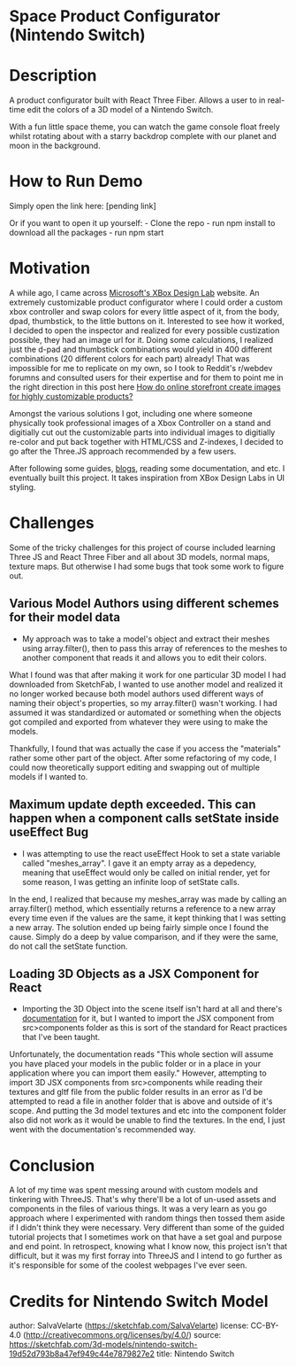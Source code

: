 # Space Product Configurator (Nintendo Switch)

# Description

A product configurator built with React Three Fiber. Allows a user to in real-time edit the colors of a 3D model of a Nintendo Switch.

With a fun little space theme, you can watch the game console float freely whilst rotating about with a starry backdrop complete with our planet and moon in the background.

# How to Run Demo

Simply open the link here: [pending link]

Or if you want to open it up yourself: - Clone the repo - run npm install to download all the packages - run npm start

# Motivation

A while ago, I came across [Microsoft's XBox Design Lab](https://www.microsoft.com/store/configure/xbox-design-lab/900WZDF9XJVG) website. An extremely customizable product configurator where I could order a custom xbox controller and swap colors for every little aspect of it, from the body, dpad, thumbstick, to the little buttons on it. Interested to see how it worked, I decided to open the inspector and realized for every possible custization possible, they had an image url for it. Doing some calculations, I realized just the d-pad and thumbstick combinations would yield in 400 different combinations (20 different colors for each part) already! That was impossible for me to replicate on my own, so I took to Reddit's r/webdev forumns and consulted users for their expertise and for them to point me in the right direction in this post here [How do online storefront create images for highly customizable products?](https://www.reddit.com/r/webdev/comments/onlxuo/how_do_online_storefront_create_images_for_highly/)

Amongst the various solutions I got, including one where someone physically took professional images of a Xbox Controller on a stand and digitially cut out the customizable parts into individual images to digitially re-color and put back together with HTML/CSS and Z-indexes, I decided to go after the Three.JS approach recommended by a few users.

After following some guides, [blogs](https://official-osorina.medium.com/creating-a-3d-configurator-with-nuxt-and-three-js-part-1-6d40da0209e0), reading some documentation, and etc. I eventually built this project. It takes inspiration from XBox Design Labs in UI styling.

# Challenges

Some of the tricky challenges for this project of course included learning Three JS and React Three Fiber and all about 3D models, normal maps, texture maps. But otherwise I had some bugs that took some work to figure out.

## Various Model Authors using different schemes for their model data

- My approach was to take a model's object and extract their meshes using array.filter(), then to pass this array of references to the meshes to another component that reads it and allows you to edit their colors.

What I found was that after making it work for one particular 3D model I had downloaded from SketchFab, I wanted to use another model and realized it no longer worked because both model authors used different ways of naming their object's properties, so my array.filter() wasn't working. I had assumed it was standardized or automated or something when the objects got compiled and exported from whatever they were using to make the models.

Thankfully, I found that was actually the case if you access the "materials" rather some other part of the object. After some refactoring of my code, I could now theoretically support editing and swapping out of multiple models if I wanted to.

## Maximum update depth exceeded. This can happen when a component calls setState inside useEffect Bug

- I was attempting to use the react useEffect Hook to set a state variable called "meshes_array". I gave it an empty array as a depedency, meaning that useEffect would only be called on initial render, yet for some reason, I was getting an infinite loop of setState calls.

In the end, I realized that because my meshes_array was made by calling an array.filter() method, which essentially returns a reference to a new array every time even if the values are the same, it kept thinking that I was setting a new array. The solution ended up being fairly simple once I found the cause. Simply do a deep by value comparison, and if they were the same, do not call the setState function.

## Loading 3D Objects as a JSX Component for React

- Importing the 3D Object into the scene itself isn't hard at all and there's [documentation](https://docs.pmnd.rs/react-three-fiber/tutorials/loading-models) for it, but I wanted to import the JSX component from src>components folder as this is sort of the standard for React practices that I've been taught.

Unfortunately, the documentation reads "This whole section will assume you have placed your models in the public folder or in a place in your application where you can import them easily." However, attempting to import 3D JSX components from src>components while reading their textures and gltf file from the public folder results in an error as I'd be attempted to read a file in another folder that is above and outside of it's scope. And putting the 3d model textures and etc into the component folder also did not work as it would be unable to find the textures. In the end, I just went with the documentation's recommended way.

# Conclusion

A lot of my time was spent messing around with custom models and tinkering with ThreeJS. That's why there'll be a lot of un-used assets and components in the files of various things. It was a very learn as you go approach where I experimented with random things then tossed them aside if I didn't think they were necessary. Very different than some of the guided tutorial projects that I sometimes work on that have a set goal and purpose and end point. In retrospect, knowing what I know now, this project isn't that difficult, but it was my first forray into ThreeJS and I intend to go further as it's responsible for some of the coolest webpages I've ever seen.

# Credits for Nintendo Switch Model

author: SalvaVelarte (https://sketchfab.com/SalvaVelarte)
license: CC-BY-4.0 (http://creativecommons.org/licenses/by/4.0/)
source: https://sketchfab.com/3d-models/nintendo-switch-19d52d793b8a47ef949c44e7879827e2
title: Nintendo Switch
